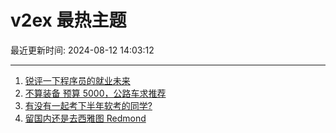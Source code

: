 # v2ex 最热主题

最近更新时间: 2024-08-12 14:03:12

--- 
1. [锐评一下程序员的就业未来](https://www.v2ex.com/t/1064221) 
2. [不算装备 预算 5000，公路车求推荐](https://www.v2ex.com/t/1064241) 
3. [有没有一起考下半年软考的同学?](https://www.v2ex.com/t/1064242) 
4. [留国内还是去西雅图 Redmond](https://www.v2ex.com/t/1064283) 
